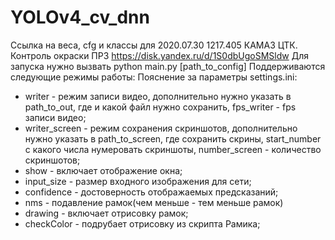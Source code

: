 # YOLOv4_cv_dnn
Ссылка на веса, cfg и классы для 2020.07.30 1217.405 КАМАЗ ЦТК. Контроль окраски ПРЗ https://disk.yandex.ru/d/1S0dbUgoSMSldw
Для запуска нужно вызвать python main.py [path_to_config]
Поддерживаются следующие режимы работы:
Пояснение за параметры settings.ini:
- writer - режим записи видео, дополнительно нужно указать в path_to_out, где и какой файл нужно сохранить, fps_writer - fps записи видео;
- writer_screen - режим сохранения скриншотов, дополнительно нужно указать в path_to_screen, где сохранить скрины, start_number с какого числа нумеровать скриншоты, number_screen - количество скриншотов;
- show - включает отображение окна;
- input_size - размер входного изображения для сети;
- confidence - достоверность отображаемых предсказаний;
- nms - подавление рамок(чем меньше - тем меньше рамок)
- drawing - включает отрисовку рамок;
- checkColor - подрубает отрисовку из скрипта Рамика;
